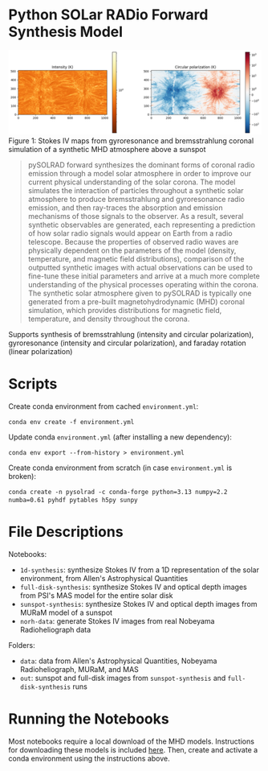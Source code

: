 # Python SOLar RADio Forward Synthesis Model

![](out/s11.png)
Figure 1: Stokes IV maps from gyroresonance and bremsstrahlung coronal simulation of a synthetic MHD atmosphere above a sunspot

> pySOLRAD forward synthesizes the dominant forms of coronal radio emission through a model solar atmosphere in order to improve our current physical understanding of the solar corona. The model simulates the interaction of particles throughout a synthetic solar atmosphere to produce bremsstrahlung and gyroresonance radio emission, and then ray-traces the absorption and emission mechanisms of those signals to the observer. As a result, several synthetic observables are generated, each representing a prediction of how solar radio signals would appear on Earth from a radio telescope. Because the properties of observed radio waves are physically dependent on the parameters of the model (density, temperature, and magnetic field distributions), comparison of the outputted synthetic images with actual observations can be used to fine-tune these initial parameters and arrive at a much more complete understanding of the physical processes operating within the corona. The synthetic solar atmosphere given to pySOLRAD is typically one generated from a pre-built magnetohydrodynamic (MHD) coronal simulation, which provides distributions for magnetic field, temperature, and density throughout the corona.

Supports synthesis of bremsstrahlung (intensity and circular polarization), gyroresonance (intensity and circular polarization), and faraday rotation (linear polarization)

# Scripts
Create conda environment from cached `environment.yml`:
```batch
conda env create -f environment.yml
```

Update conda `environment.yml` (after installing a new dependency):
```batch
conda env export --from-history > environment.yml
```

Create conda environment from scratch (in case `environment.yml` is broken):
```batch
conda create -n pysolrad -c conda-forge python=3.13 numpy=2.2 numba=0.61 pyhdf pytables h5py sunpy
```

# File Descriptions
Notebooks:
* `1d-synthesis`: synthesize Stokes IV from a 1D representation of the solar environment, from Allen's Astrophysical Quantities
* `full-disk-synthesis`: synthesize Stokes IV and optical depth images from PSI's MAS model for the entire solar disk
* `sunspot-synthesis`: synthesize Stokes IV and optical depth images from MURaM model of a sunspot
* `norh-data`: generate Stokes IV images from real Nobeyama Radioheliograph data

Folders:
* `data`: data from Allen's Astrophysical Quantities, Nobeyama Radioheliograph, MURaM, and MAS
* `out`: sunspot and full-disk images from `sunspot-synthesis` and `full-disk-synthesis` runs

# Running the Notebooks
Most notebooks require a local download of the MHD models. Instructions for downloading these models is included [here](models/models.md). Then, create and activate a conda environment using the instructions above.